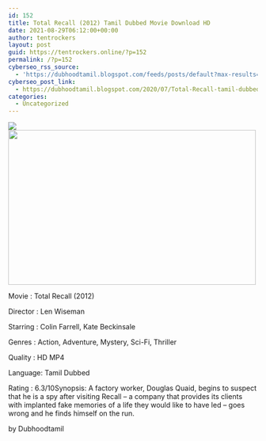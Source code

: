 ```yaml
---
id: 152
title: Total Recall (2012) Tamil Dubbed Movie Download HD
date: 2021-08-29T06:12:00+00:00
author: tentrockers
layout: post
guid: https://tentrockers.online/?p=152
permalink: /?p=152
cyberseo_rss_source:
  - 'https://dubhoodtamil.blogspot.com/feeds/posts/default?max-results=150&start-index=151'
cyberseo_post_link:
  - https://dubhoodtamil.blogspot.com/2020/07/Total-Recall-tamil-dubbed-hd.html
categories:
  - Uncategorized
---
```

<div class="media_block">
  <img src="https://1.bp.blogspot.com/-X9y1I7EbBB8/XyLDJMfa7GI/AAAAAAAAB2M/h6xmIKy_15k7GsHiJPkllMHiUaXkfSeugCNcBGAsYHQ/s72-w500-h313-c/u2D7pN.jpg" class="media_thumbnail" />
</div>

<div class="separator">
  <a href="https://1.bp.blogspot.com/-X9y1I7EbBB8/XyLDJMfa7GI/AAAAAAAAB2M/h6xmIKy_15k7GsHiJPkllMHiUaXkfSeugCNcBGAsYHQ/s1920/u2D7pN.jpg"><img loading="lazy" border="0" data-original-height="1200" data-original-width="1920" height="313" src="https://1.bp.blogspot.com/-X9y1I7EbBB8/XyLDJMfa7GI/AAAAAAAAB2M/h6xmIKy_15k7GsHiJPkllMHiUaXkfSeugCNcBGAsYHQ/w500-h313/u2D7pN.jpg" width="500" /></a>
</div>

Movie	<span></span>:	<span></span>Total Recall (2012)

Director	<span></span>:	<span></span>Len Wiseman

Starring	<span></span>:	<span></span>Colin Farrell, Kate Beckinsale

Genres	<span></span>:	<span></span>Action, Adventure, Mystery, Sci-Fi, Thriller

Quality	<span></span>:	<span></span>HD MP4

Language:	<span></span>Tamil Dubbed

Rating	<span></span>:	<span></span>6.3/10Synopsis: A factory worker, Douglas Quaid, begins to suspect that he is a spy after visiting Recall &#8211; a company that provides its clients with implanted fake memories of a life they would like to have led &#8211; goes wrong and he finds himself on the run.

<span>by Dubhoodtamil</span>